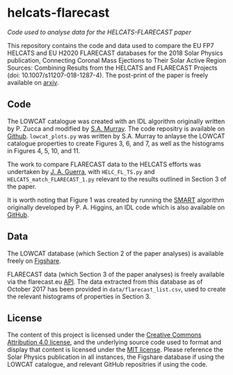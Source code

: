 helcats-flarecast
=================

*Code used to analyse data for the HELCATS-FLARECAST paper*

This repository contains the code and data used to compare the EU FP7 HELCATS and EU H2020 FLARECAST databases for the 2018 Solar Physics publication, Connecting Coronal Mass Ejections to Their Solar Active Region Sources: Combining Results from the HELCATS and FLARECAST Projects (doi: 10.1007/s11207-018-1287-4). The post-print of the paper is freely available on [arxiv](https://arxiv.org/abs/1803.06529).

Code
-------
The LOWCAT catalogue was created with an IDL algorithm originally written by P. Zucca and modified by [S.A. Murray](https://github.com/sophiemurray). The code repositry is available on [Github](https://github.com/sophiemurray/lowcat). ``lowcat_plots.py`` was written by S.A. Murray to anlayse the LOWCAT catalogue properties to create Figures 3, 6, and 7, as well as the histograms in Figures 4, 5, 10, and 11.

The work to compare FLARECAST data to the HELCATS efforts was undertaken by [J. A. Guerra](https://github.com/jorgueagui), with ``HELC_FL_TS.py`` and ``HELCATS_match_FLARECAST_1.py`` relevant to the results outlined in Section 3 of the paper.

It is worth noting that Figure 1 was created by running the [SMART](http://arxiv.org/abs/1006.5898) algorithm originally developed by P. A. Higgins, an IDL code which is also available on [GitHub](https://github.com/pohuigin/smart_library).

Data
-------
The LOWCAT database (which Section 2 of the paper analyses) is available freely on [Figshare](https://figshare.com/articles/HELCATS_LOWCAT/4970222).

FLARECAST data (which Section 3 of the paper analyses) is freely available via the flarecast.eu [API](http://api.flarecast.eu). The data extracted from this database as of October 2017 has been provided in ``data/flarecast_list.csv``, used to create the relevant histograms of properties in Section 3.


License
-------
The content of this project is licensed under the [Creative Commons Attribution 4.0 license](https://creativecommons.org/licenses/by/4.0/), and the underlying source code used to format and display that content is licensed under the [MIT license](https://opensource.org/licenses/mit-license.php). Please reference the Solar Physics publication in all instances, the Figshare database if using the LOWCAT catalogue, and relevant GitHub repositries if using the code.
